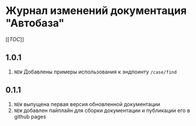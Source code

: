 # Журнал изменений документация "Автобаза"

[[_TOC_]]

## 1.0.1

1. `NEW` Добавлены примеры использования к эндпоинту `/case/find`

## 0.1.1

1. `NEW` выпущена первая версия обновленной документации 
2. `NEW` добавлен пайплайн для сборки документации и публикации его в github pages